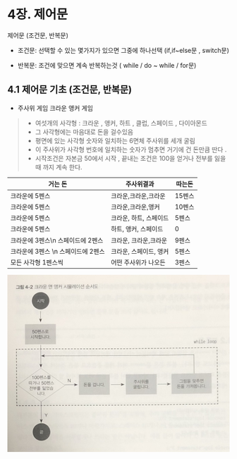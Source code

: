 # 4장. 제어문 
제어문 (조건문, 반복문)

- 조건문: 선택할 수 있는 몇가지가 있으면 그중에 하나선택 (if,if~else문 , switch문)

- 반복문: 조건에 맞으면 계속 반복하는것  ( while / do ~ while / for문)

## 4.1 제어문 기초 (조건문, 반복문)

- 주사위 게임 크라운 앵커 게임
 > - 여섯개의 사각형 : 크라운 , 앵커, 하트 , 클럽,  스페이드 , 다이아몬드 
 > - 그 사각형에는 마음대로 돈을 걸수있음
 > - 평면에 있는 사각형 숫자와 일치하는 6면체 주사위를 세개 굴림
 > - 이 주사위가 사각형 번호에 일치하는 숫자가 멈추면 거기에 건 돈만큼 딴다 . 
 > - 시작조건은 자본금 50에서 시작 , 끝내는 조건은 100을 얻거나 전부를 잃을때 까지 계속 한다.

| 거는 돈 | 주사위결과  | 따는돈 |
|---|---|---|
| 크라운에 5펜스 | 크라운,크라운,크라운 | 15펜스 | 
| 크라운에 5펜스 | 크라운,크라운,앵커 | 10펜스 | 
| 크라운에 5펜스 | 크라운, 하트, 스페이드 | 5펜스 |
| 크라운에 5펜스 | 하트, 앵커, 스페이드 | 0 | 
| 크라운에 3펜스\n 스페이드에 2펜스  |크라운, 크라운,크라운 | 9펜스
크라운에 3펜스 \n 스페이드에 2펜스 | 크라운, 스페이드, 앵커 | 5펜스
| 모든 사각형 1펜스씩  | 어떤 주사위가 나오든 | 3펜스

![순서도](img4_2.jpeg)




